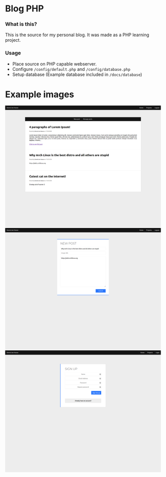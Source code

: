 # Blog PHP
### What is this?
This is the source for my personal blog. It was made as a PHP learning project.

### Usage
- Place source on PHP capable webserver.
- Configure `/config/default.php` and `/config/database.php`
- Setup database (Example database included in `/docs/database`)

# Example images
![Index example](./docs/images/index_example.png)
![Post example](./docs/images/post_example.png)
![New account example](./docs/images/new_account_example.png)
